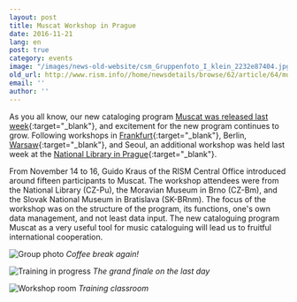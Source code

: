 ```yaml
---
layout: post
title: Muscat Workshop in Prague
date: 2016-11-21
lang: en
post: true
category: events
image: "/images/news-old-website/csm_Gruppenfoto_I_klein_2232e87404.jpg"
old_url: http://www.rism.info//home/newsdetails/browse/62/article/64/muscat-workshop-in-prague.html
email: ''
author: ''
---
```



As you all know, our new cataloging program [Muscat was released last week](/self_representation/2016/11/14/welcome-muscat.html){:target="_blank"}, and excitement for the new program continues to grow. Following workshops in [Frankfurt](/events/2016/10/17/countdown-to-muscat.html){:target="_blank"}, Berlin, [Warsaw](/events/2016/11/03/muscat-workshop-in-warsaw.html){:target="_blank"}, and Seoul, an additional workshop was held last week at the [National Library in Prague](http://www.en.nkp.cz/){:target="_blank"}.

From November 14 to 16, Guido Kraus of the RISM Central Office introduced around fifteen participants to Muscat. The workshop attendees were from the National Library (CZ-Pu), the Moravian Museum in Brno (CZ-Bm), and the Slovak National Museum in Bratislava (SK-BRnm). The focus of the workshop was on the structure of the program, its functions, one's own data management, and not least data input. The new cataloguing program Muscat as a very useful tool for music cataloguing will lead us to fruitful international cooperation.





![Group photo](http://rism.info/resources-old-website/news/Gruppenfoto_II.jpg)
_Coffee break again!_

![Training in progress](http://rism.info/resources-old-website/news/Workshop_training.jpg)
_The grand finale on the last day_

![Workshop room](http://rism.info/resources-old-website/news/Seminarraum.jpg)
_Training classroom_



<script type="text/javascript">var switchTo5x=true;</script><script type="text/javascript" src="http://w.sharethis.com/button/buttons.js"></script><script type="text/javascript">stLight.options({publisher: "9b601438-1ce1-49d8-bfd7-9cff5df54c17", doNotHash: false, doNotCopy: false, hashAddressBar: false});</script>